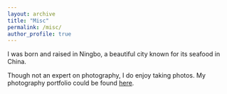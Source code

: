 ```yaml
---
layout: archive
title: "Misc"
permalink: /misc/
author_profile: true
---
```


I was born and raised in Ningbo, a beautiful city known for its seafood in China.

Though not an expert on photography, I do enjoy taking photos. My photography portfolio could be found [here](https://unsplash.com/@iridescent_wyh).